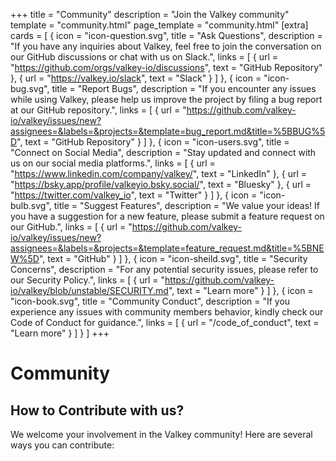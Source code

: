 +++
title = "Community"
description = "Join the Valkey community"
template = "community.html"
page_template = "community.html"
[extra]
cards = [
  { icon = "icon-question.svg", title = "Ask Questions", description = "If you have any inquiries about Valkey, feel free to join the conversation on our GitHub discussions or chat with us on Slack.", links = [
    { url = "https://github.com/orgs/valkey-io/discussions", text = "GitHub Repository" },
    { url = "https://valkey.io/slack", text = "Slack" }
  ] },
  { icon = "icon-bug.svg", title = "Report Bugs", description = "If you encounter any issues while using Valkey, please help us improve the project by filing a bug report at our GitHub repository.", links = [
    { url = "https://github.com/valkey-io/valkey/issues/new?assignees=&labels=&projects=&template=bug_report.md&title=%5BBUG%5D", text = "GitHub Repository" }
  ] },
  { icon = "icon-users.svg", title = "Connect on Social Media", description = "Stay updated and connect with us on our social media platforms.", links = [
    { url = "https://www.linkedin.com/company/valkey/", text = "LinkedIn" },
    { url = "https://bsky.app/profile/valkeyio.bsky.social/", text = "Bluesky" },
    { url = "https://twitter.com/valkey_io", text = "Twitter" }
  ] },
  { icon = "icon-bulb.svg", title = "Suggest Features", description = "We value your ideas! If you have a suggestion for a new feature, please submit a feature request on our GitHub.", links = [
    { url = "https://github.com/valkey-io/valkey/issues/new?assignees=&labels=&projects=&template=feature_request.md&title=%5BNEW%5D", text = "GitHub" }
  ] },
  { icon = "icon-sheild.svg", title = "Security Concerns", description = "For any potential security issues, please refer to our Security Policy.", links = [
    { url = "https://github.com/valkey-io/valkey/blob/unstable/SECURITY.md", text = "Learn more" }
  ] },
  { icon = "icon-book.svg", title = "Community Conduct", description = "If you experience any issues with community members behavior, kindly check our Code of Conduct for guidance.", links = [
    { url = "/code_of_conduct", text = "Learn more" }
  ] }
]
+++

# Community
## How to Contribute with us?
We welcome your involvement in the Valkey community! Here are several ways you can contribute:
